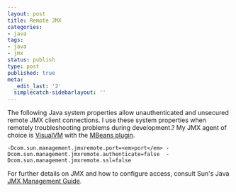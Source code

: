 ```yaml
---
layout: post
title: Remote JMX
categories:
- java
tags:
- java
- jmx
status: publish
type: post
published: true
meta:
  _edit_last: '2'
  simplecatch-sidebarlayout: ''
---
```

The following Java system properties allow unauthenticated and unsecured remote JMX client connections. I use these system properties when remotely troubleshooting problems during development.? My JMX agent of choice is <a href="http://visualvm.java.net/">VisualVM</a> with the <a href="http://visualvm.java.net/mbeans_tab.html">MBeans plugin</a>.

`
-Dcom.sun.management.jmxremote.port=<em>port</em>
-Dcom.sun.management.jmxremote.authenticate=false 
-Dcom.sun.management.jmxremote.ssl=false
`

For further details on JMX and how to configure access, consult Sun's Java <a title="JMX Management Guide" href="http://java.sun.com/javase/6/docs/technotes/guides/management/agent.html">JMX Management Guide</a>.
